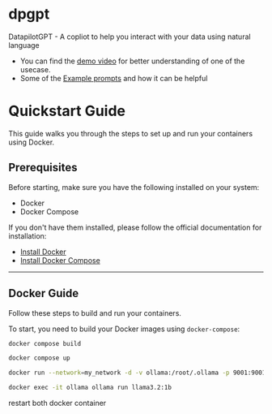 # dpgpt

DatapilotGPT - A copliot to help you interact with your data using natural language

- You can find the [demo video](https://www.loom.com/share/a8d7f8b56e1349ea99a7417835000e52?sid=75947c3a-e9db-4e7a-afb2-36c4c0150863) for better understanding of one of the usecase.
- Some of the [Example prompts](https://www.datapilotgpt.com/post/introduction-sql-gpt-llm-langchain) and how it can be helpful

# Quickstart Guide

This guide walks you through the steps to set up and run your containers using Docker.

## Prerequisites

Before starting, make sure you have the following installed on your system:

- Docker
- Docker Compose

If you don't have them installed, please follow the official documentation for installation:

- [Install Docker](https://docs.docker.com/get-docker/)
- [Install Docker Compose](https://docs.docker.com/compose/install/)

---

## Docker Guide

Follow these steps to build and run your containers.


To start, you need to build your Docker images using `docker-compose`:

```bash
docker compose build
```

```bash
docker compose up
```

```bash
docker run --network=my_network -d -v ollama:/root/.ollama -p 9001:9001 --name ollama ollama/ollama
```

```bash
docker exec -it ollama ollama run llama3.2:1b
```
restart both docker container